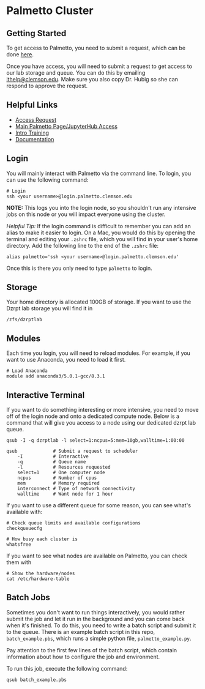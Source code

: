 # Palmetto Cluster

## Getting Started

To get access to Palmetto, you need to submit a request, which can be done [here](https://www.palmetto.clemson.edu/palmetto/basic/new/).

Once you have access, you will need to submit a request to get access to our lab storage and queue. You can do this by emailing ithelp@clemson.edu. Make sure you also copy Dr. Hubig so she can respond to approve the request. 

## Helpful Links
- [Access Request](https://www.palmetto.clemson.edu/palmetto/basic/new/)
- [Main Palmetto Page/JupyterHub Access](http://www.palmetto.clemson.edu/)
- [Intro Training](https://clemsonciti.github.io/workshop-palmetto/index.html)
- [Documentation](https://www.palmetto.clemson.edu/palmetto/)

## Login 
You will mainly interact with Palmetto via the command line. To login, you can use the following command: 

```
# Login
ssh <your username>@login.palmetto.clemson.edu
```

**NOTE:** This logs you into the login node, so you shouldn't run any intensive jobs on this node or you will impact everyone using the cluster. 


*Helpful Tip:* If the login command is difficult to remember you can add an alias to make it easier to login. On a Mac, you would do this by opening the terminal and editing your `.zshrc` file, which you will find in your user's home directory. Add the following line to the end of the `.zshrc` file: 

```
alias palmetto='ssh <your username>@login.palmetto.clemson.edu'
```

Once this is there you only need to type `palmetto` to login. 

## Storage

Your home directory is allocated 100GB of storage. If you want to use the Dzrpt lab storage you will find it in 

```
/zfs/dzrptlab
```

## Modules
Each time you login, you will need to reload modules. For example, if you want to use Anaconda, you need to load it first.

```
# Load Anaconda
module add anaconda3/5.0.1-gcc/8.3.1
```

## Interactive Terminal

If you want to do something interesting or more intensive, you need to move off of the login node and onto a dedicated compute node. Below is a command that will give you access to a node using our dedicated dzrpt lab queue. 

```
qsub -I -q dzrptlab -l select=1:ncpus=5:mem=10gb,walltime=1:00:00

qsub             # Submit a request to scheduler
    -I           # Interactive
    -q           # Queue name
    -l           # Resources requested
    select=1     # One computer node
    ncpus        # Number of cpus
    mem          # Memory required
    interconnect # Type of network connectivity
    walltime     # Want node for 1 hour
```

If you want to use a different queue for some reason, you can see what's available with: 

```
# Check queue limits and available configurations
checkqueuecfg

# How busy each cluster is
whatsfree
```

If you want to see what nodes are available on Palmetto, you can check them with

```
# Show the hardware/nodes
cat /etc/hardware-table
```

## Batch Jobs

Sometimes you don't want to run things interactively, you would rather submit the job and let it run in the background and you can come back when it's finished. To do this, you need to write a batch script and submit it to the queue. There is an example batch script in this repo, `batch_example.pbs`, which runs a simple python file, `palmetto_example.py`.

Pay attention to the first few lines of the batch script, which contain information about how to configure the job and environment.

To run this job, execute the following command: 

```
qsub batch_example.pbs
```


